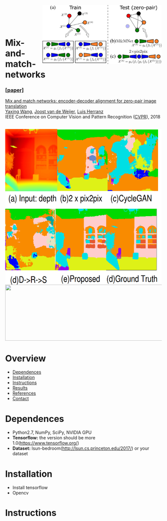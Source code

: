 <img src='RGBD/images/overview.png' align="right" width=384>

<br><br><br>

# Mix-and-match-networks
### [[paper]](https://arxiv.org/pdf/1804.02199.pdf)

[Mix and match networks: encoder-decoder alignment for zero-pair image translation](https://github.com/yaxingwang/Mix-and-match-networks)  
[Yaxing Wang](https://yaxingwang.github.io/),  [Joost van de Weijer](http://www.cvc.uab.es/LAMP/joost/), [Luis Herranz](http://www.lherranz.org/)  
 IEEE Conference on Computer Vision and Pattern Recognition ([CVPR](http://cvpr2018.thecvf.com/)), 2018

<br>
<img src='RGBD/images/comparation.png' align="center" width=654 height='500'>
<br>
<img src='RGBD/images/drawing1.png' align="center" width=784 height='180'>


# Overview 
- [Dependences](#dependences)
- [Installation](#installtion)
- [Instructions](#instructions)
- [Results](#results)
- [References](#references)
- [Contact](#contact)
# Dependences 
- Python2.7, NumPy, SciPy, NVIDIA GPU
- **Tensorflow:** the version should be more 1.0(https://www.tensorflow.org/)
- **Dataset:** lsun-bedroom(http://lsun.cs.princeton.edu/2017/) or your dataset 
# Installation 
- Install tensorflow
- Opencv 
# Instructions


